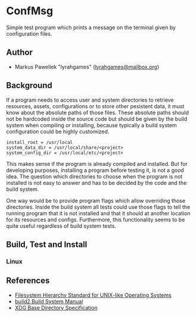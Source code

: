 # ConfMsg

Simple test program which prints a message on the terminal given by configuration files.

## Author
- Markus Pawellek "lyrahgames" (lyrahgames@mailbox.org)

## Background

If a program needs to access user and system directories to retrieve resources, assets, configurations or to store other pesistent data, it must know about the absolute paths of those files.
These absolute paths should not be hardcoded inside the source code but should be given by the build system when compiling or installing, because typically a build system configuration could be highly customized.

    install_root = /usr/local
    system_data_dir = /usr/local/share/<project>
    system_config_dir = /usr/local/etc/<project>

This makes sense if the program is already compiled and installed.
But for developing purposes, installing a program before testing it, is not a good idea.
The question which directories to choose when the program is not installed is not easy to answer and has to be decided by the code and the build system.

One way would be to provide program flags which allow overriding those directories.
Inside the build system all tests could use those flags to tell the running program that it is not installed and that it should at another location for its resources and configs.
Furthermore, this functionality seems to be quite useful regardless of build system tests.

## Build, Test and Install
### Linux

## References
- [Filesystem Hierarchy Standard for UNIX-like Operating Systems](https://refspecs.linuxfoundation.org/FHS_3.0/fhs/index.html)
- [build2 Build System Manual](https://build2.org/build2/doc/build2-build-system-manual.xhtml)
- [XDG Base Directory Specification](https://specifications.freedesktop.org/basedir-spec/basedir-spec-latest.html)